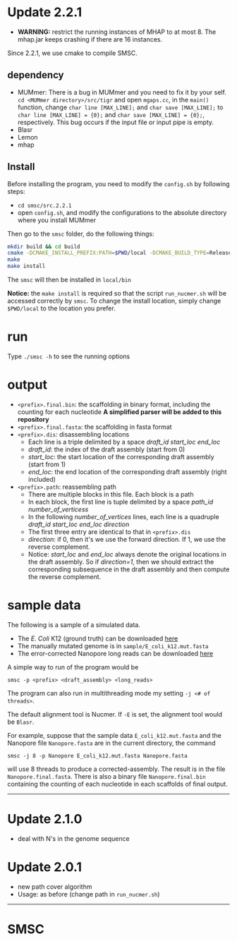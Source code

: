 # Update 2.2.1

* **WARNING:** restrict the running instances of MHAP to at most 8. The mhap.jar keeps crashing if there are 16 instances.

Since 2.2.1, we use cmake to compile SMSC.

## dependency

* MUMmer: There is a bug in MUMmer and you need to fix it by your self. `cd <MUMmer directory>/src/tigr` and open `mgaps.cc`, in the `main()` function, change `char line [MAX_LINE];` and `char save [MAX_LINE];` to `char line [MAX_LINE] = {0};` and `char save [MAX_LINE] = {0};`, respectively. This bug occurs if the input file or input pipe is empty.
* Blasr
* Lemon
* mhap

## Install

Before installing the program, you need to modify the `config.sh` by following steps:

* `cd smsc/src.2.2.1`
* open `config.sh`, and modify the configurations to the absolute directory where you install MUMmer 

Then go to the `smsc` folder, do the following things:

```bash
mkdir build && cd build
cmake -DCMAKE_INSTALL_PREFIX:PATH=$PWD/local -DCMAKE_BUILD_TYPE=Release ..
make
make install
```

The `smsc` will then be installed in `local/bin`

**Notice:** the `make install` is required so that the script `run_nucmer.sh` will be accessed correctly by `smsc`. To change the install location, simply change `$PWD/local` to the location you prefer.

# run

Type `./smsc -h` to see the running options

# output

* `<prefix>.final.bin`: the scaffolding in binary format, including the counting for each nucleotide **A simplified parser will be added to this repository**
* `<prefix>.final.fasta`: the scaffolding in fasta format
* `<prefix>.dis`: disassembling locations
    * Each line is a triple delimited by a space *draft_id start_loc end_loc*
    * *draft_id*: the index of the draft assembly (start from 0)
    * *start_loc*: the start location of the corresponding draft assembly (start from 1)
    * *end_loc*: the end location of the corresponding draft assembly (right included)
* `<prefix>.path`: reassembling path
    * There are multiple blocks in this file. Each block is a path
    * In each block, the first line is tuple delimited by a space *path_id number_of_verticess*
    * In the following *number_of_vertices* lines, each line is a quadruple *draft_id start_loc end_loc direction*
    * The first three entry are identical to that in `<prefix>.dis`
    * *direction*: if 0, then it's we use the forward direction. If 1, we use the reverse complement.
    * Notice: *start_loc* and *end_loc* always denote the original locations in the draft assembly. So if *direction=1*, then we should extract the corresponding subsequence in the draft assembly and then compute the reverse complement.

# sample data

The following is a sample of a simulated data.

* The *E. Coli* K12 (ground truth) can be downloaded [here](http://www.ncbi.nlm.nih.gov/nuccore/NC_000913)
* The manually mutated genome is in `sample/E_coli_k12.mut.fasta`
* The error-corrected Nanopore long reads can be downloaded [here](http://labshare.cshl.edu/shares/schatzlab/www-data/nanocorr/2015.07.07/ecoli_ONT_Nanocorr_Corrected_reads.fa.gz)

A simple way to run of the program would be
```
smsc -p <prefix> <draft_assembly> <long_reads>
```

The program can also run in multithreading mode my setting `-j <# of threads>`.

The default alignment tool is Nucmer. If `-E` is set, the alignment tool would be `Blasr`.

For example, suppose that the sample data `E_coli_k12.mut.fasta` and the Nanopore file `Nanopore.fasta` are in the current directory, the command 
```
smsc -j 8 -p Nanopore E_coli_k12.mut.fasta Nanopore.fasta
``` 
will use 8 threads to produce a corrected-assembly. The result is in the file `Nanopore.final.fasta`. There is also a binary file `Nanopore.final.bin` containing the counting of each nucleotide in each scaffolds of final output.


---

# Update 2.1.0
* deal with N's in the genome sequence

# Update 2.0.1
* new path cover algorithm
* Usage: as before (change path in `run_nucmer.sh`)

---

# SMSC
